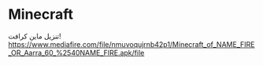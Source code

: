 # Minecraft
تنزيل ماين كرافت!
https://www.mediafire.com/file/nmuvoqujrnb42p1/Minecraft_of_NAME_FIRE_OR_Aarra_60_%2540NAME_FIRE.apk/file
